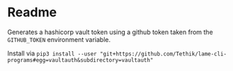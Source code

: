 # Readme

Generates a hashicorp vault token using a github token taken from the `GITHUB_TOKEN` environment variable.

Install via `pip3 install --user "git+https://github.com/Tethik/lame-cli-programs#egg=vaultauth&subdirectory=vaultauth"`